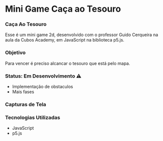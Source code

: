 <h1> Mini Game Caça ao Tesouro</h1>


### Caça Ao Tesouro
Esse é um mini game 2d, desenvolvido com o professor Guido Cerqueira na aula da Cubos Academy, em JavaScript na biblioteca p5.js.

### Objetivo 
Para vencer é preciso alcancar o tesouro que está pelo mapa.

### Status: Em Desenvolvimento ⚠️
+ Implementação de obstaculos
+ Mais fases

### Capturas de Tela 



### Tecnologias Utilizadas
+ JavaScript
+ p5.js


